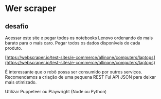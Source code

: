 # Wer scraper

## desafio

Acessar este site e pegar todos os notebooks Lenovo ordenando do mais barato para o mais caro. Pegar todos os dados disponíveis de cada produto.

[https://webscraper.io/test-sites/e-commerce/allinone/computers/laptops](https://webscraper.io/test-sites/e-commerce/allinone/computers/laptops)

É interessante que o robô possa ser consumido por outros serviços. Recomendamos a criação de uma pequena REST Ful API JSON para deixar mais otimizado.

Utilizar Puppeteer ou Playwright (Node ou Python)
